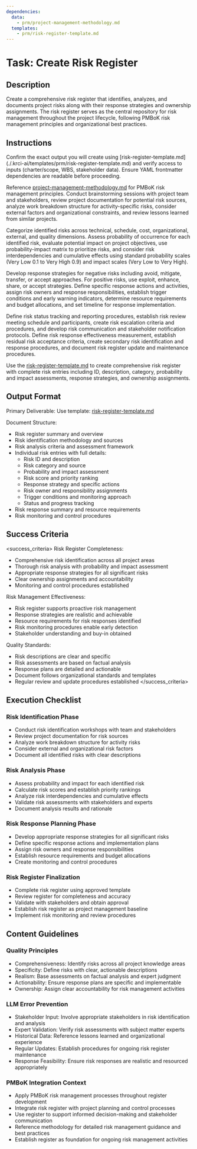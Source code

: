 ```yaml
---
dependencies:
  data:
    - prm/project-management-methodology.md
  templates:
    - prm/risk-register-template.md
---
```


# Task: Create Risk Register

## Description

Create a comprehensive risk register that identifies, analyzes, and documents project risks along with their response strategies and ownership assignments. The risk register serves as the central repository for risk management throughout the project lifecycle, following PMBoK risk management principles and organizational best practices.

## Instructions

<instructions>
Confirm the exact output you will create using [risk-register-template.md](./.krci-ai/templates/prm/risk-register-template.md) and verify access to inputs (charter/scope, WBS, stakeholder data). Ensure YAML frontmatter dependencies are readable before proceeding.

Reference [project-management-methodology.md](./.krci-ai/data/prm/project-management-methodology.md) for PMBoK risk management principles. Conduct brainstorming sessions with project team and stakeholders, review project documentation for potential risk sources, analyze work breakdown structure for activity-specific risks, consider external factors and organizational constraints, and review lessons learned from similar projects.

Categorize identified risks across technical, schedule, cost, organizational, external, and quality dimensions. Assess probability of occurrence for each identified risk, evaluate potential impact on project objectives, use probability-impact matrix to prioritize risks, and consider risk interdependencies and cumulative effects using standard probability scales (Very Low 0.1 to Very High 0.9) and impact scales (Very Low to Very High).

Develop response strategies for negative risks including avoid, mitigate, transfer, or accept approaches. For positive risks, use exploit, enhance, share, or accept strategies. Define specific response actions and activities, assign risk owners and response responsibilities, establish trigger conditions and early warning indicators, determine resource requirements and budget allocations, and set timeline for response implementation.

Define risk status tracking and reporting procedures, establish risk review meeting schedule and participants, create risk escalation criteria and procedures, and develop risk communication and stakeholder notification protocols. Define risk response effectiveness measurement, establish residual risk acceptance criteria, create secondary risk identification and response procedures, and document risk register update and maintenance procedures.

Use the [risk-register-template.md](./.krci-ai/templates/prm/risk-register-template.md) to create comprehensive risk register with complete risk entries including ID, description, category, probability and impact assessments, response strategies, and ownership assignments.
</instructions>

## Output Format

Primary Deliverable:
Use template: [risk-register-template.md](./.krci-ai/templates/prm/risk-register-template.md)

Document Structure:
- Risk register summary and overview
- Risk identification methodology and sources
- Risk analysis criteria and assessment framework
- Individual risk entries with full details:
  - Risk ID and description
  - Risk category and source
  - Probability and impact assessment
  - Risk score and priority ranking
  - Response strategy and specific actions
  - Risk owner and responsibility assignments
  - Trigger conditions and monitoring approach
  - Status and progress tracking
- Risk response summary and resource requirements
- Risk monitoring and control procedures

## Success Criteria

<success_criteria>
Risk Register Completeness:
- Comprehensive risk identification across all project areas
- Thorough risk analysis with probability and impact assessment
- Appropriate response strategies for all significant risks
- Clear ownership assignments and accountability
- Monitoring and control procedures established

Risk Management Effectiveness:
- Risk register supports proactive risk management
- Response strategies are realistic and achievable
- Resource requirements for risk responses identified
- Risk monitoring procedures enable early detection
- Stakeholder understanding and buy-in obtained

Quality Standards:
- Risk descriptions are clear and specific
- Risk assessments are based on factual analysis
- Response plans are detailed and actionable
- Document follows organizational standards and templates
- Regular review and update procedures established
</success_criteria>

## Execution Checklist

### Risk Identification Phase

- Conduct risk identification workshops with team and stakeholders
- Review project documentation for risk sources
- Analyze work breakdown structure for activity risks
- Consider external and organizational risk factors
- Document all identified risks with clear descriptions

### Risk Analysis Phase

- Assess probability and impact for each identified risk
- Calculate risk scores and establish priority rankings
- Analyze risk interdependencies and cumulative effects
- Validate risk assessments with stakeholders and experts
- Document analysis results and rationale

### Risk Response Planning Phase

- Develop appropriate response strategies for all significant risks
- Define specific response actions and implementation plans
- Assign risk owners and response responsibilities
- Establish resource requirements and budget allocations
- Create monitoring and control procedures

### Risk Register Finalization

- Complete risk register using approved template
- Review register for completeness and accuracy
- Validate with stakeholders and obtain approval
- Establish risk register as project management baseline
- Implement risk monitoring and review procedures

## Content Guidelines

### Quality Principles

- Comprehensiveness: Identify risks across all project knowledge areas
- Specificity: Define risks with clear, actionable descriptions
- Realism: Base assessments on factual analysis and expert judgment
- Actionability: Ensure response plans are specific and implementable
- Ownership: Assign clear accountability for risk management activities

### LLM Error Prevention

- Stakeholder Input: Involve appropriate stakeholders in risk identification and analysis
- Expert Validation: Verify risk assessments with subject matter experts
- Historical Data: Reference lessons learned and organizational experience
- Regular Updates: Establish procedures for ongoing risk register maintenance
- Response Feasibility: Ensure risk responses are realistic and resourced appropriately

### PMBoK Integration Context

- Apply PMBoK risk management processes throughout register development
- Integrate risk register with project planning and control processes
- Use register to support informed decision-making and stakeholder communication
- Reference methodology for detailed risk management guidance and best practices
- Establish register as foundation for ongoing risk management activities
